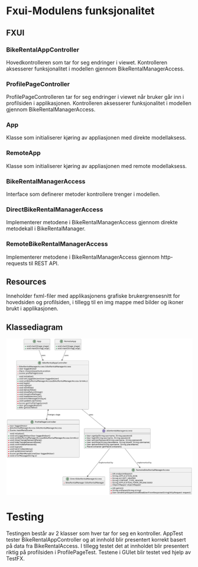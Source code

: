 # Fxui-Modulens funksjonalitet

## FXUI

### BikeRentalAppController
Hovedkontrolleren som tar for seg endringer i viewet. Kontrolleren aksesserer funksjonalitet i modellen gjennom BikeRentalManagerAccess.

### ProfilePageController
ProfilePageControlleren tar for seg endringer i viewet når bruker går inn i profilsiden i applikasjonen. Kontrolleren aksesserer funksjonalitet i modellen gjennom BikeRentalManagerAccess.

### App
Klasse som initialiserer kjøring av appliasjonen med direkte modellaksess.

### RemoteApp
Klasse som initialiserer kjøring av appliasjonen med remote modellaksess.

### BikeRentalManagerAccess
Interface som definerer metoder kontrollere trenger i modellen.


### DirectBikeRentalManagerAccess
Implementerer metodene i BikeRentalManagerAccess gjennom direkte metodekall i BikeRentalManager.


### RemoteBikeRentalManagerAccess
Implementerer metodene i BikeRentalManagerAccess gjennom http-requests til REST API.


## Resources
Inneholder fxml-filer med applikasjonens grafiske brukergrensesnitt for hovedsiden og profilsiden, i tillegg til en img mappe med bilder og ikoner brukt i applikasjonen.

## Klassediagram
![Klassediagram](/2247/fxui/classDiagram.png "Klassediagram")

# Testing
Testingen består av 2 klasser som hver tar for seg en kontroller. AppTest tester BikeRentalAppController og at innhold blir presentert korrekt basert på data fra BikeRentalAccess. I tillegg testet det at innholdet blir presentert riktig på profilsiden i ProfilePageTest. Testene i GUIet blir testet ved hjelp av TestFX.

